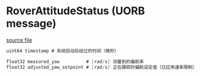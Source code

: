 # RoverAttitudeStatus (UORB message)



[source file](https://github.com/PX4/PX4-Autopilot/blob/main/msg/RoverAttitudeStatus.msg)

```c
uint64 timestamp # 系统启动后经过的时间（微秒）

float32 measured_yaw          # [rad/s] 测量到的偏航率
float32 adjusted_yaw_setpoint # [rad/s] 正在跟踪的偏航设定值（已应用速率限制）

```